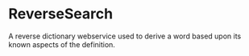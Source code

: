 # ReverseSearch
A reverse dictionary webservice used to derive a word based upon its known aspects of the definition. 
